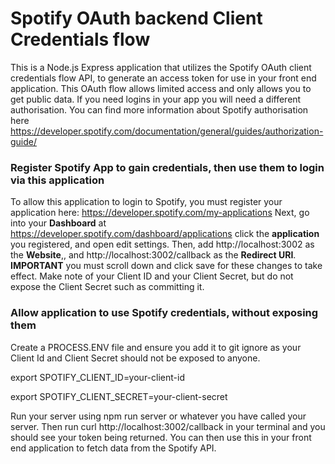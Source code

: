 # Spotify OAuth backend Client Credentials flow
This is a Node.js Express application that utilizes the Spotify OAuth client credentials flow API, to generate an access token for use in your front end application.
This OAuth flow allows limited access and only allows you to get public data. If you need logins in your app you will need a different authorisation.
You can find more information about Spotify authorisation here https://developer.spotify.com/documentation/general/guides/authorization-guide/
### Register Spotify App to gain credentials, then use them to login via this application
To allow this application to login to Spotify, you must register your application here: https://developer.spotify.com/my-applications
Next, go into your  **Dashboard** at https://developer.spotify.com/dashboard/applications click the  **application** you registered, and open edit settings.
Then, add  http://localhost:3002 as the **Website**,, and http://localhost:3002/callback  as the **Redirect URI**.
**IMPORTANT** you must scroll down and click save for these changes to take effect.
Make note of your Client ID and your Client Secret, but do not expose the Client Secret such as committing it. 
### Allow application to use Spotify credentials, without exposing them
Create a PROCESS.ENV file and ensure you add it to git ignore as your Client Id and Client Secret should not be exposed to anyone.

export SPOTIFY_CLIENT_ID=your-client-id

export SPOTIFY_CLIENT_SECRET=your-client-secret


Run your server using npm run server or whatever you have called your server. Then run curl http://localhost:3002/callback in your terminal and you should see your token being returned. You can then use this in your front end application to fetch data from the Spotify API.
